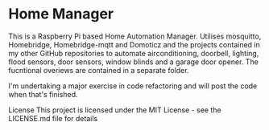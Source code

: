 # Home Manager
This is a Raspberry Pi based Home Automation Manager. Utilises mosquitto, Homebridge, Homebridge-mqtt and Domoticz and the projects contained in my other GitHub repositories to automate airconditioning, doorbell, lighting, flood sensors, door sensors, window blinds and a garage door opener. The fucntional overiews are contained in a separate folder.

I'm undertaking a major exercise in code refactoring and will post the code when that's finished.

License
This project is licensed under the MIT License - see the LICENSE.md file for details
